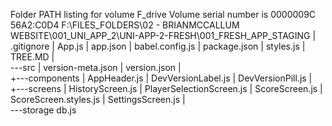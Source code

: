 ﻿Folder PATH listing for volume F_drive
Volume serial number is 0000009C 56A2:C0D4
F:\FILES_FOLDERS\02 - BRIANMCCALLUM WEBSITE\001_UNI_APP_2\UNI-APP-2-FRESH\001_FRESH_APP\_STAGING
|   .gitignore
|   App.js
|   app.json
|   babel.config.js
|   package.json
|   styles.js
|   TREE.MD
|   
\---src
    |   version-meta.json
    |   version.json
    |   
    +---components
    |       AppHeader.js
    |       DevVersionLabel.js
    |       DevVersionPill.js
    |       
    +---screens
    |       HistoryScreen.js
    |       PlayerSelectionScreen.js
    |       ScoreScreen.js
    |       ScoreScreen.styles.js
    |       SettingsScreen.js
    |       
    \---storage
            db.js
            
